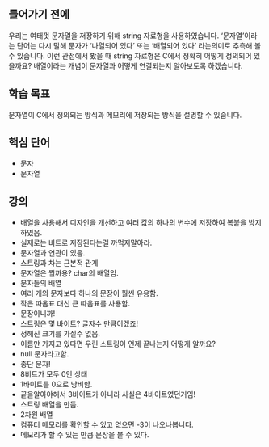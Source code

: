 ## 들어가기 전에

우리는 여태껏 문자열을 저장하기 위해 string 자료형을 사용하였습니다. ‘문자열’이라는 단어는 다시 말해 문자가 ‘나열되어 있다’ 또는 ‘배열되어 있다’ 라는의미로 추측해 볼 수 있습니다. 이런 관점에서 봤을 때 string 자료형은 C에서 정확히 어떻게 정의되어 있을까요? 배열이라는 개념이 문자열과 어떻게 연결되는지 알아보도록 하겠습니다.

## 학습 목표

문자열이 C에서 정의되는 방식과 메모리에 저장되는 방식을 설명할 수 있습니다.

## 핵심 단어

- 문자
- 문자열

## 강의

- 배열을 사용해서 디자인을 개선하고 여러 값의 하나의 변수에 저장하여 복붙을 방지하였음.
- 실제로는 비트로 저장된다는걸 까먹지말아라.
- 문자열과 연관이 있음.
- 스트링과 차는 근본적 관계
- 문자열은 뭘까용? char의 배열임.
- 문자들의 배열
- 여러 개의 문자보다 하나의 문장이 훨씬 유용함.
- 작은 따옴표 대신 큰 따옴표를 사용함.
- 문장이니까!
- 스트링은 몇 바이트? 글자수 만큼이겠죠!
- 정해진 크기를 가질수 없음.
- 이름만 가지고 있다면 우린 스트링이 언제 끝나는지 어떻게 알까요?
- null 문자라고함.
- 종단 문자!
- 8비트가 모두 0인 상태
- 1바이트를 0으로 낭비함.
- 끝을알아야해서 3바이트가 아니라 사실은 4바이트였던거임!
- 스트링 배열을 만듬.
- 2차원 배열
- 컴퓨터 메모리를 확인할 수 있고 없으면 -3이 나오나봅니다.
- 메모리가 할 수 있는 만큼 문장을 볼 수 있다.
